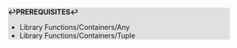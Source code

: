 <div style="margin:2em; background-color: #e0e0e0;">

<strong>↩PREREQUISITES↩</strong>

 * Library Functions/Containers/Any
 * Library Functions/Containers/Tuple

</div>

